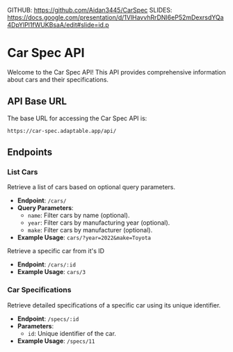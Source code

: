 GITHUB: https://github.com/Aidan3445/CarSpec
SLIDES: https://docs.google.com/presentation/d/1VlHavvhRrDNI6eP52mDexrsdYQa4DpYlPl1fWUKBsaA/edit#slide=id.p


# Car Spec API

Welcome to the Car Spec API! This API provides comprehensive information about cars and their specifications.

## API Base URL

The base URL for accessing the Car Spec API is:

`
https://car-spec.adaptable.app/api/
`

## Endpoints

### List Cars

Retrieve a list of cars based on optional query parameters.

- **Endpoint**: `/cars/`
- **Query Parameters**:
  - `name`: Filter cars by name (optional).
  - `year`: Filter cars by manufacturing year (optional).
  - `make`: Filter cars by manufacturer (optional).
- **Example Usage**: `cars/?year=2022&make=Toyota`


Retrieve a specific car from it's ID

- **Endpoint**: `/cars/:id`
- **Example Usage**: `cars/3`


### Car Specifications

Retrieve detailed specifications of a specific car using its unique identifier.

- **Endpoint**: `/specs/:id`
- **Parameters**:
  - `id`: Unique identifier of the car.
- **Example Usage**: `/specs/11`
